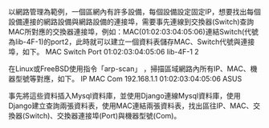 
以網路管理為範例，一個區網內有許多設備，每個設備設定固定IP，想要找出每個設備連接的網路設備與網路設備的連接埠，需要事先連線到交換器(Switch)查詢MAC所對應的交換器連接埠，例如：MAC(01:02:03:04:05:06)連結Switch(代號為lib-4F-1)的port2，此時就可以建立一個資料表儲存MAC、Switch代號與連接埠，如下。
 MAC	               Switch	   Port
 01:02:03:04:05:06	 lib-4F-1	 2
 
 在Linux或FreeBSD使用指令「arp-scan」 ，掃描區域網路內所有IP、MAC、機器型號等對應，如下。
 IP   	        MAC	               Com
 192.168.1.1	  01:02:03:04:05:06	 ASUS
 
 事先將這些資料插入Mysql資料庫，並使用Django連線Mysql資料庫，使用Django建立查詢兩張資料表，使用MAC連結兩張資料表，找出區往IP、MAC、交換器(Switch)、交換器連接埠(Port)與機器型號(Com)。
